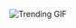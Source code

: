 
<!-- GIF_SECTION -->
![Trending GIF](https://media4.giphy.com/media/v1.Y2lkPThiYjIxNzcyNXRyaGs2amVmOHZuMTR1eDB5YTdxNmsxdjI2aGtkcmlsb3EyZHV6NSZlcD12MV9naWZzX3NlYXJjaCZjdD1n/ENY5vJgJPEfG3Ym14H/giphy.gif)
<!-- END_GIF_SECTION -->
